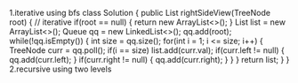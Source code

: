 1.iterative using bfs
class Solution {
public List<Integer> rightSideView(TreeNode root) {
// iterative
if(root == null) {
return new ArrayList<>();
}
List<Integer> list = new ArrayList<>();
Queue<TreeNode> qq = new LinkedList<>();
qq.add(root);
while(!qq.isEmpty()) {
int size = qq.size();
for(int i = 1; i <= size; i++) {
TreeNode curr = qq.poll();
if(i == size) list.add(curr.val);
if(curr.left != null) {
qq.add(curr.left);
}
if(curr.right != null) {
qq.add(curr.right);
}
}
}
return list;
}
}
​
2.recursive using two levels
​
